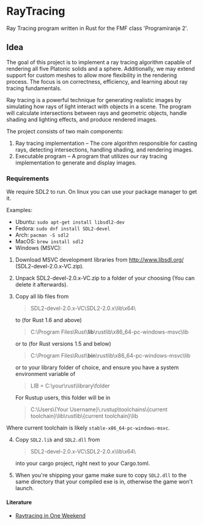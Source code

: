 # RayTracing

Ray Tracing program written in Rust for the FMF class 'Programiranje 2'.


## Idea
The goal of this project is to implement a ray tracing algorithm capable of rendering all five Platonic solids and a sphere. Additionally, we may extend support for custom meshes to allow more flexibility in the rendering process. The focus is on correctness, efficiency, and learning about ray tracing fundamentals.

Ray tracing is a powerful technique for generating realistic images by simulating how rays of light interact with objects in a scene. The program will calculate intersections between rays and geometric objects, handle shading and lighting effects, and produce rendered images.

The project consists of two main components:

1. Ray tracing implementation – The core algorithm responsible for casting rays, detecting intersections, handling shading, and rendering images.
2. Executable program – A program that utilizes our ray tracing implementation to generate and display images.

### Requirements

We require SDL2 to run. On linux you can use your package manager to get it.

Examples:
- Ubuntu: `sudo apt-get install libsdl2-dev`
- Fedora: `sudo dnf install SDL2-devel`
- Arch: `pacman -S sdl2`
- MacOS: `brew install sdl2`
- Windows (MSVC):

1. Download MSVC development libraries from http://www.libsdl.org/ (SDL2-devel-2.0.x-VC.zip).
2. Unpack SDL2-devel-2.0.x-VC.zip to a folder of your choosing (You can delete it afterwards).
3. Copy all lib files from
    > SDL2-devel-2.0.x-VC\SDL2-2.0.x\lib\x64\

    to (for Rust 1.6 and above)
    > C:\Program Files\Rust\\**lib**\rustlib\x86_64-pc-windows-msvc\lib

    or to (for Rust versions 1.5 and below)
    > C:\Program Files\Rust\\**bin**\rustlib\x86_64-pc-windows-msvc\lib

    or to your library folder of choice, and ensure you have a system environment variable of
    > LIB = C:\your\rust\library\folder

    For Rustup users, this folder will be in
    > C:\Users\\{Your Username}\\.rustup\toolchains\\{current toolchain}\lib\rustlib\\{current toolchain}\lib

  Where current toolchain is likely `stable-x86_64-pc-windows-msvc`.

4. Copy `SDL2.lib` and `SDL2.dll` from
    > SDL2-devel-2.0.x-VC\SDL2-2.0.x\lib\x64\

    into your cargo project, right next to your Cargo.toml.

5. When you're shipping your game make sure to copy `SDL2.dll` to the same directory that your compiled exe is in, otherwise the game won't launch.

#### Literature

- [Raytracing in One Weekend](https://raytracing.github.io/)
